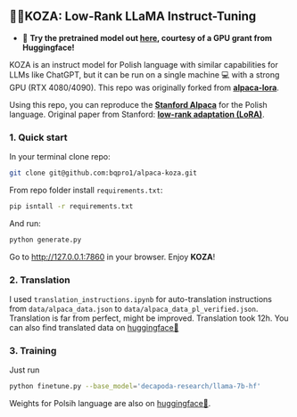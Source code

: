 ## 🐐🌲KOZA: Low-Rank LLaMA Instruct-Tuning

- 🤗 **Try the pretrained model out [here](https://huggingface.co/spaces/tloen/alpaca-lora), courtesy of a GPU grant from Huggingface!**

KOZA is an instruct model for Polish language with similar capabilities for LLMs like ChatGPT, but it can be run on a single machine 💻 with a strong GPU (RTX 4080/4090).
This repo was originally forked from [**alpaca-lora**](https://github.com/tloen/alpaca-lora).

Using this repo, you can reproduce the [**Stanford Alpaca**](https://github.com/tatsu-lab/stanford_alpaca) for the Polish language. Original paper from Stanford: [**low-rank adaptation (LoRA)**](https://arxiv.org/pdf/2106.09685.pdf).

### 1. Quick start

In your terminal clone repo:
```bash
git clone git@github.com:bqpro1/alpaca-koza.git
``` 
From repo folder install `requirements.txt`:
```bash
pip isntall -r requirements.txt
``` 
And run:
```bash
python generate.py
```
Go to  http://127.0.0.1:7860 in your browser. Enjoy **KOZA**!

### 2. Translation  

I used `translation_instructions.ipynb` for auto-translation instructions from `data/alpaca_data.json` to `data/alpaca_data_pl_verified.json`. Translation is far from perfect, might be improved. Translation took 12h. You can also find translated data on [huggingface🤗](https://huggingface.co/datasets/Lbuk/alpaca_data_pl.json) 


### 3. Training

Just run 
```bash
python finetune.py --base_model='decapoda-research/llama-7b-hf'
``` 
Weights for Polsih language are also on [huggingface🤗](https://huggingface.co/Lbuk/alpaca-koza-7b).
